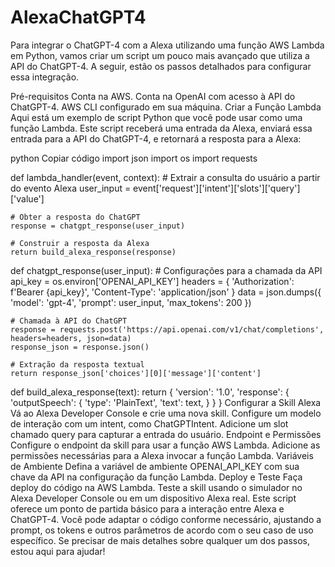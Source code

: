 # AlexaChatGPT4
Para integrar o ChatGPT-4 com a Alexa utilizando uma função AWS Lambda em Python, vamos criar um script um pouco mais avançado que utiliza a API do ChatGPT-4. A seguir, estão os passos detalhados para configurar essa integração.

Pré-requisitos
Conta na AWS.
Conta na OpenAI com acesso à API do ChatGPT-4.
AWS CLI configurado em sua máquina.
Criar a Função Lambda
Aqui está um exemplo de script Python que você pode usar como uma função Lambda. Este script receberá uma entrada da Alexa, enviará essa entrada para a API do ChatGPT-4, e retornará a resposta para a Alexa:

python
Copiar código
import json
import os
import requests

def lambda_handler(event, context):
    # Extrair a consulta do usuário a partir do evento Alexa
    user_input = event['request']['intent']['slots']['query']['value']

    # Obter a resposta do ChatGPT
    response = chatgpt_response(user_input)
    
    # Construir a resposta da Alexa
    return build_alexa_response(response)

def chatgpt_response(user_input):
    # Configurações para a chamada da API
    api_key = os.environ['OPENAI_API_KEY']
    headers = {
        'Authorization': f'Bearer {api_key}',
        'Content-Type': 'application/json'
    }
    data = json.dumps({
        'model': 'gpt-4',
        'prompt': user_input,
        'max_tokens': 200
    })

    # Chamada à API do ChatGPT
    response = requests.post('https://api.openai.com/v1/chat/completions', headers=headers, json=data)
    response_json = response.json()
    
    # Extração da resposta textual
    return response_json['choices'][0]['message']['content']

def build_alexa_response(text):
    return {
        'version': '1.0',
        'response': {
            'outputSpeech': {
                'type': 'PlainText',
                'text': text,
            }
        }
    }
Configurar a Skill Alexa
Vá ao Alexa Developer Console e crie uma nova skill.
Configure um modelo de interação com um intent, como ChatGPTIntent.
Adicione um slot chamado query para capturar a entrada do usuário.
Endpoint e Permissões
Configure o endpoint da skill para usar a função AWS Lambda.
Adicione as permissões necessárias para a Alexa invocar a função Lambda.
Variáveis de Ambiente
Defina a variável de ambiente OPENAI_API_KEY com sua chave da API na configuração da função Lambda.
Deploy e Teste
Faça deploy do código na AWS Lambda.
Teste a skill usando o simulador no Alexa Developer Console ou em um dispositivo Alexa real.
Este script oferece um ponto de partida básico para a interação entre Alexa e ChatGPT-4. Você pode adaptar o código conforme necessário, ajustando a prompt, os tokens e outros parâmetros de acordo com o seu caso de uso específico. Se precisar de mais detalhes sobre qualquer um dos passos, estou aqui para ajudar!
